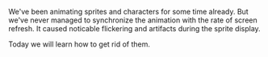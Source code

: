 We've been animating sprites and characters for some time already. But we've never managed to synchronize the animation with the rate of screen refresh. It caused noticable flickering and artifacts during the sprite display.

Today we will learn how to get rid of them.